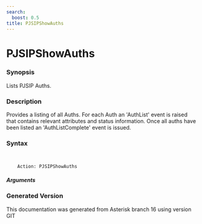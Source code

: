 ```yaml
---
search:
  boost: 0.5
title: PJSIPShowAuths
---
```


# PJSIPShowAuths

### Synopsis

Lists PJSIP Auths.

### Description

Provides a listing of all Auths. For each Auth an 'AuthList' event is raised that contains relevant attributes and status information. Once all auths have been listed an 'AuthListComplete' event is issued.<br>


### Syntax


```


    Action: PJSIPShowAuths

```
##### Arguments


### Generated Version

This documentation was generated from Asterisk branch 16 using version GIT 